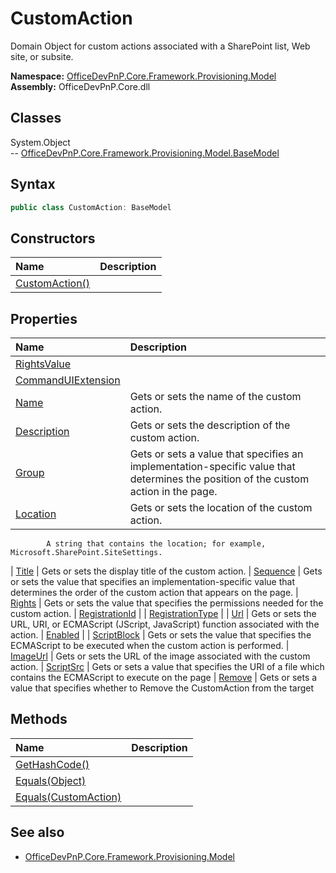 # CustomAction
Domain Object for custom actions  associated with a SharePoint list, Web site, or subsite.  

**Namespace:** [OfficeDevPnP.Core.Framework.Provisioning.Model](OfficeDevPnP.Core.Framework.Provisioning.Model.md)  
**Assembly:** OfficeDevPnP.Core.dll  
## Classes
System.Object  
-- [OfficeDevPnP.Core.Framework.Provisioning.Model.BaseModel](OfficeDevPnP.Core.Framework.Provisioning.Model.BaseModel.md)
## Syntax
```C#
public class CustomAction: BaseModel
```
## Constructors
|**Name**|**Description**|
|:-----|:-----|
| [CustomAction()](CustomActionconstructor1details.md) | 
## Properties
|**Name**|**Description**|
|:-----|:-----|
| [RightsValue](CustomAction.RightsValue.md) | 
| [CommandUIExtension](CustomAction.CommandUIExtension.md) | 
| [Name](CustomAction.Name.md) | Gets or sets the name of the custom action.
| [Description](CustomAction.Description.md) | Gets or sets the description of the custom action.
| [Group](CustomAction.Group.md) | Gets or sets a value that specifies an implementation-specific value that determines the position of the custom action in the page.
| [Location](CustomAction.Location.md) | Gets or sets the location of the custom action.
            A string that contains the location; for example, Microsoft.SharePoint.SiteSettings.
| [Title](CustomAction.Title.md) | Gets or sets the display title of the custom action.
| [Sequence](CustomAction.Sequence.md) | Gets or sets the value that specifies an implementation-specific value that determines the order of the custom action that appears on the page.
| [Rights](CustomAction.Rights.md) | Gets or sets the value that specifies the permissions needed for the custom action.
| [RegistrationId](CustomAction.RegistrationId.md) | 
| [RegistrationType](CustomAction.RegistrationType.md) | 
| [Url](CustomAction.Url.md) | Gets or sets the URL, URI, or ECMAScript (JScript, JavaScript) function associated with the action.
| [Enabled](CustomAction.Enabled.md) | 
| [ScriptBlock](CustomAction.ScriptBlock.md) | Gets or sets the value that specifies the ECMAScript to be executed when the custom action is performed.
| [ImageUrl](CustomAction.ImageUrl.md) | Gets or sets the URL of the image associated with the custom action.
| [ScriptSrc](CustomAction.ScriptSrc.md) | Gets or sets a value that specifies the URI of a file which contains the ECMAScript to execute on the page
| [Remove](CustomAction.Remove.md) | Gets or sets a value that specifies whether to Remove the CustomAction from the target
## Methods
|**Name**|**Description**|
|:-----|:-----|
| [GetHashCode()](CustomActionGetHashCode.md) | 
| [Equals(Object)](CustomActionEqualsObject.md) | 
| [Equals(CustomAction)](CustomActionEqualsCustomAction.md) | 
## See also
- [OfficeDevPnP.Core.Framework.Provisioning.Model](OfficeDevPnP.Core.Framework.Provisioning.Model.md)
